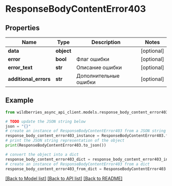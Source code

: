 # ResponseBodyContentError403


## Properties

Name | Type | Description | Notes
------------ | ------------- | ------------- | -------------
**data** | **object** |  | [optional] 
**error** | **bool** | Флаг ошибки | [optional] 
**error_text** | **str** | Описание ошибки | [optional] 
**additional_errors** | **str** | Дополнительные ошибки | [optional] 

## Example

```python
from wildberries_async_api_client.models.response_body_content_error403 import ResponseBodyContentError403

# TODO update the JSON string below
json = "{}"
# create an instance of ResponseBodyContentError403 from a JSON string
response_body_content_error403_instance = ResponseBodyContentError403.from_json(json)
# print the JSON string representation of the object
print(ResponseBodyContentError403.to_json())

# convert the object into a dict
response_body_content_error403_dict = response_body_content_error403_instance.to_dict()
# create an instance of ResponseBodyContentError403 from a dict
response_body_content_error403_from_dict = ResponseBodyContentError403.from_dict(response_body_content_error403_dict)
```
[[Back to Model list]](../README.md#documentation-for-models) [[Back to API list]](../README.md#documentation-for-api-endpoints) [[Back to README]](../README.md)


